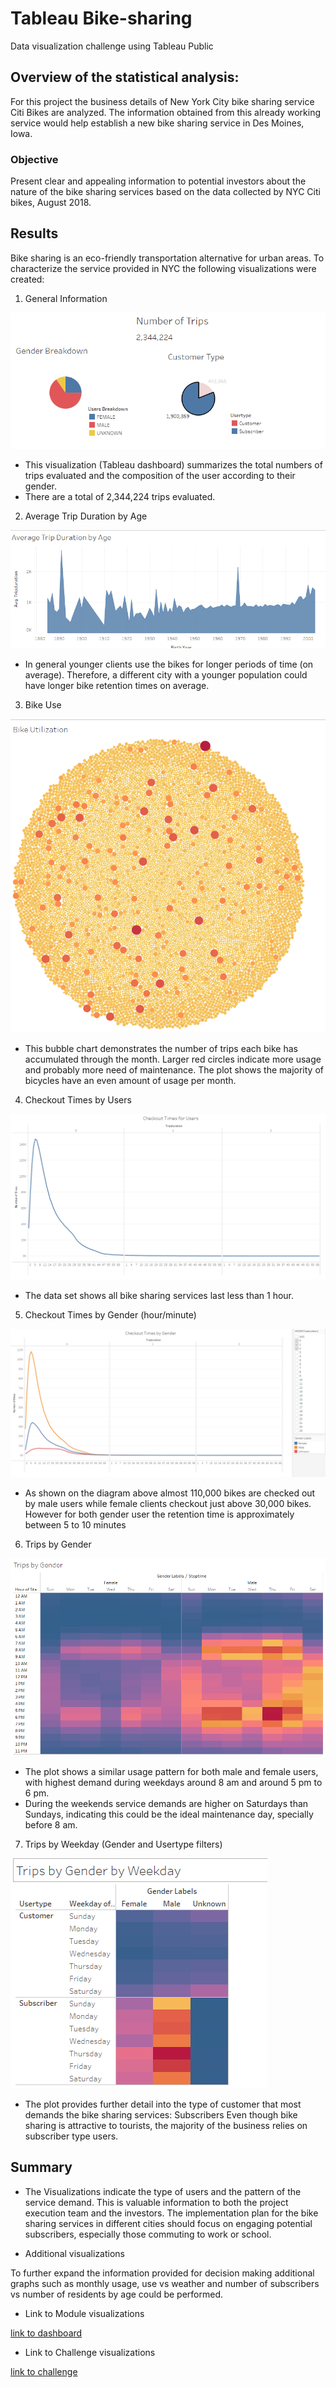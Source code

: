 # Tableau Bike-sharing
Data visualization challenge using Tableau Public
## Overview of the statistical analysis:
For this project the business details of New York City bike sharing service Citi Bikes are analyzed. The information obtained from this already working service would help establish a new bike sharing service in  Des Moines, Iowa.

### Objective
Present clear and appealing information to potential investors about the nature of the bike sharing services based on the data collected by NYC Citi bikes, August 2018.

## Results

Bike sharing is an eco-friendly transportation alternative for urban areas. To characterize the service provided in NYC the following visualizations were created:

1. General Information

![dashboard](https://github.com/Li11iana/Tableau_Bikesharing/blob/main/resources/general_info.png)

* This visualization (Tableau dashboard) summarizes the total numbers of trips evaluated and the composition of the user according to their gender.
* There are a total of 2,344,224 trips evaluated.

2. Average Trip Duration by Age

![age](https://github.com/Li11iana/Tableau_Bikesharing/blob/main/resources/trip_age.png)

* In general younger clients use the bikes for longer periods of time (on average). Therefore, a different city with a younger population could have longer bike retention times on average.

3. Bike Use

![bike_use.png](https://github.com/Li11iana/Tableau_Bikesharing/blob/main/resources/bike_use.png)

* This bubble chart demonstrates the number of trips each bike has accumulated through the month.
Larger red circles indicate more usage and probably more need of maintenance.
The plot shows the majority of bicycles have an even amount of usage per month.


4. Checkout Times by Users

![checkout_times_for_users](https://github.com/Li11iana/Tableau_Bikesharing/blob/main/resources/checkout_times_for_users.png)

* The data set shows all bike sharing services last less than 1 hour.

5. Checkout Times by Gender (hour/minute)

![checkout_times_by_gender](https://github.com/Li11iana/Tableau_Bikesharing/blob/main/resources/checkout_times_by_gender.png)

* As shown on the diagram above almost 110,000 bikes are checked out by male users while female clients checkout just above 30,000 bikes.
However for both gender user the retention time is approximately between 5 to 10 minutes


6. Trips by Gender

![trips_by_gender](https://github.com/Li11iana/Tableau_Bikesharing/blob/main/resources/trips_by_gender.png)

* The plot shows a similar usage pattern for both male and female users, with highest demand during weekdays around 8 am and around 5 pm to  6 pm.
* During the weekends service demands are higher on Saturdays than Sundays, indicating this could be the ideal maintenance day, specially before 8 am.


7. Trips by Weekday (Gender and Usertype filters)

![trips_by_gender_by_weekday.png](https://github.com/Li11iana/Tableau_Bikesharing/blob/main/resources/trips_by_gender_by_weekday.png)

* The plot provides further detail into the type of customer that most demands the bike sharing services: Subscribers
Even though bike sharing is attractive to tourists, the majority of the business relies on subscriber type users.



## Summary

* The Visualizations indicate the type of users and the pattern of the service demand. This is valuable information to both the project execution team and the investors.
The implementation plan for the bike sharing services in different cities should focus on engaging potential subscribers, especially those commuting to work or school.

* Additional visualizations

To further expand the information provided for decision making additional graphs such as monthly usage, use vs weather and number of subscribers vs number of residents by age could be performed.

* Link to Module visualizations

[link to dashboard](https://public.tableau.com/app/profile/lilliana.violeta.azofeifa.rodriguez/viz/Modulework_16771684293250/NYCStory?publish=yes)

* Link to Challenge visualizations 

[link to challenge](https://public.tableau.com/views/ChallengeModule15/CheckoutTimesforUsers?:language=en-US&publish=yes)

